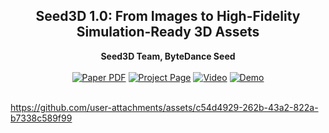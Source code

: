<p align="center">

  <h2 align="center">Seed3D 1.0: From Images to High-Fidelity Simulation-Ready 3D Assets</h2>
  <p align="center">
    <a><strong>Seed3D Team, ByteDance Seed</strong></a>
    <br>
    <br>
        <a href="https://seed3d.github.io/Seed3D/report.pdf"><img src='https://img.shields.io/badge/arXiv-Seed3D-red' alt='Paper PDF'></a>
        <a href='https://seed.bytedance.com/seed3d'><img src='https://img.shields.io/badge/Project_Page-Seed3D-green' alt='Project Page'></a>
        <a href='https://lf3-static.bytednsdoc.com/obj/eden-cn/lzylckllz/ljhwZthlaukjlkulzlp/1021.mp4'><img src='https://img.shields.io/badge/Video-Seed3D-yellow' alt='Video'></a>
        <a href='https://console.volcengine.com/ark/region:ark+cn-beijing/experience/vision?modelId=doubao-seed3d-1-0-250928&tab=Gen3D'><img src='https://img.shields.io/badge/Demo-Seed3D-blue' alt='Demo'></a>
        <br>
        <br>
        
https://github.com/user-attachments/assets/c54d4929-262b-43a2-822a-b7338c589f99

  </p>
